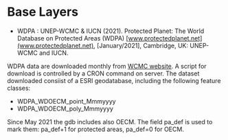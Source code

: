 # Base Layers

+  WDPA : UNEP-WCMC & IUCN (2021). Protected Planet: The World Database on Protected Areas (WDPA) [www.protectedplanet.net](www.protectedplanet.net), [January/2021], Cambridge, UK: UNEP-WCMC and IUCN.

WDPA data are downloaded monthly from [WCMC website](www.protected_planet.net). A script for download is controlled by a CRON command on server.
The dataset downloaded consiist of a ESRI geodatabase, including the following feature classes:

+  WDPA_WDOECM_point_Mmmyyyy
+  WDPA_WDOECM_poly_Mmmyyyy

Since May 2021 the gdb includes also OECM. The field pa_def is used to mark them: pa_def+1 for protected areas, pa_def=0 for OECM.

